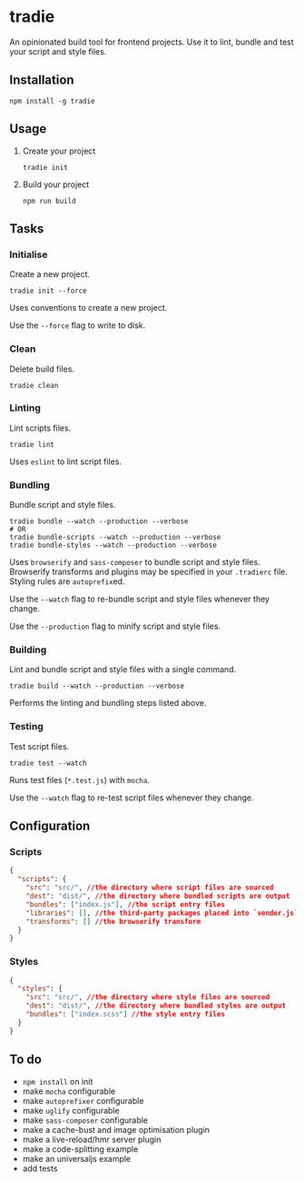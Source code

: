 # tradie

An opinionated build tool for frontend projects. Use it to lint, bundle and test your script and style files.

## Installation

    npm install -g tradie

## Usage

1. Create your project

    `tradie init`

2. Build your project

    `npm run build`

## Tasks

### Initialise

Create a new project.

    tradie init --force

Uses conventions to create a new project.

Use the `--force` flag to write to disk.

### Clean

Delete build files.

    tradie clean



### Linting

Lint scripts files.

    tradie lint

Uses `eslint` to lint script files.

### Bundling

Bundle script and style files.

    tradie bundle --watch --production --verbose
    # OR
    tradie bundle-scripts --watch --production --verbose
    tradie bundle-styles --watch --production --verbose

Uses `browserify` and `sass-composer` to bundle script and style files. Browserify transforms and plugins may be specified in your `.tradierc` file. Styling rules are `autoprefix`ed.

Use the `--watch` flag to re-bundle script and style files whenever they change.

Use the `--production` flag to minify script and style files.

### Building

Lint and bundle script and style files with a single command.

    tradie build --watch --production --verbose

Performs the linting and bundling steps listed above.

### Testing

Test script files.

    tradie test --watch

Runs test files (`*.test.js`) with `mocha`.

Use the `--watch` flag to re-test script files whenever they change.

## Configuration

### Scripts

```json
{
  "scripts": {
    "src": "src/", //the directory where script files are sourced
    "dest": "dist/", //the directory where bundled scripts are output
    "bundles": ["index.js"], //the script entry files
    "libraries": [], //the third-party packages placed into `vendor.js` for long term caching
    "transforms": [] //the browserify transform
  }
}
```

### Styles

```json
{
  "styles": {
    "src": "src/", //the directory where style files are sourced
    "dest": "dist/", //the directory where bundled styles are output
    "bundles": ["index.scss"] //the style entry files
  }
}
```

## To do

- `npm install` on init
- make `mocha` configurable
- make `autoprefixer` configurable
- make `uglify` configurable
- make `sass-composer` configurable
- make a cache-bust and image optimisation plugin
- make a live-reload/hmr server plugin
- make a code-splitting example
- make an universaljs example
- add tests